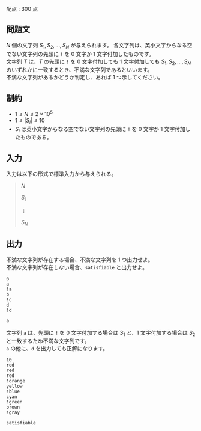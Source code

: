 配点 : $300$ 点

## 問題文

$N$ 個の文字列 $S_1, S_2, \dots, S_N$ が与えられます。
各文字列は、英小文字からなる空でない文字列の先頭に `!` を $0$ 文字か $1$ 文字付加したものです。<br>
文字列 $T$ は、$T$ の先頭に `!` を $0$ 文字付加しても $1$ 文字付加しても $S_1, S_2, \dots, S_N$ のいずれかに一致するとき、不満な文字列であるといいます。<br>
不満な文字列があるかどうか判定し、あれば $1$ つ示してください。

## 制約

- $1 \le N \le 2 \times 10^5$
- $1 \le |S_i| \le 10$
- $S_i$ は英小文字からなる空でない文字列の先頭に `!` を $0$ 文字か $1$ 文字付加したものである。

## 入力

入力は以下の形式で標準入力から与えられる。

> $N$
> 
> $S_1$
> 
> $\vdots$
> 
> $S_N$

## 出力

不満な文字列が存在する場合、不満な文字列を $1$ つ出力せよ。<br>
不満な文字列が存在しない場合、`satisfiable` と出力せよ。  

```input1
6
a
!a
b
!c
d
!d
```

```output1
a
```

文字列 `a` は、先頭に `!` を $0$ 文字付加する場合は $S_1$ と、$1$ 文字付加する場合は $S_2$ と一致するため不満な文字列です。<br>
`a` の他に、`d` を出力しても正解になります。

```input2
10
red
red
red
!orange
yellow
!blue
cyan
!green
brown
!gray
```

```output2
satisfiable
```